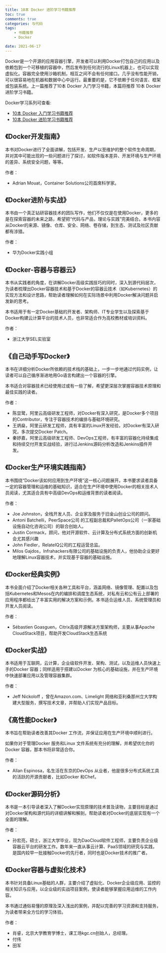```yaml
---
title: 10本 Docker 进阶学习书籍推荐
toc: true
comments: true
categories: 与代码
tags: 
	- 书籍推荐
	- Docker

date: 2021-06-17
---
```


Docker是一个开源的应用容器引擎，开发者可以利用Docker打包自己的应用以及依赖包到一个可移植的容器中，然后发布到任何流行的Linux机器上，也可以实现虚拟化。容器完全使用沙箱机制，相互之间不会有任何接口。几乎没有性能开销，可以很容易地在机器和数据中心中运行。最重要的是，它不依赖于任何语言、框架或包装系统。上一篇推荐了10本 Docker 入门学习书籍，本篇将推荐 10本 Docker 进阶学习书籍。

Docker学习系列可查看:

- [10本 Docker 入门学习书籍推荐](https://102no.com/2021/06/15/10-docker-beginner-books/)
- [10本 Docker 进阶学习书籍推荐](https://102no.com/2021/06/17/10-docker-advanced-books/)

## 《Docker开发指南》

本书对Docker进行了全面讲解，包括开发、生产以至维护的整个软件生命周期，并对其中可能出现的一些问题进行了探讨，如软件版本差异、开发环境与生产环境的差异、系统安全问题，等等。

作者：

- Adrian Mouat，Container Solutions公司首席科学家。

## 《Docker进阶与实战》

本书由一个真正钻研容器技术的团队写作，他们不仅仅是在使用Docker，更多的是在探索容器的未来之路，希望把“代码与产品，理论与实践”完美结合。本书内容从Docker的来源、镜像、仓库、安全、网络、卷存储，到生态、测试及社区贡献都有涉猎。

作者：

- 华为Docker实践小组


## 《Docker-容器与容器云》

本书从实践者的角度，在讲解Docker高级实践技巧的同时，深入到源代码层次，为读者梳理出Docker容器技术和基于Docker的容器云技术（如Kubernetes）的实现方法和设计思路，帮助读者理解如何在实际场景中利用Docker解决问题并启发新的思考。

本书适用于有一定Docker基础的开发者、架构师、IT专业学生以及探索基于Docker构建云计算平台的技术人员，也非常适合作为高校教材或培训资料。

作者：

- 浙江大学SEL实验室


## 《自己动手写Docker》

本书在详细分析Docker所依赖的技术栈的基础上，一步一步地通过代码实例，让读者可以自己循序渐进地用Go语言构建出一个容器的引擎。

本书适合对容器技术已经使用过或有一些了解，希望更深层次掌握容器技术原理和最佳实践的读者。

作者：

- 陈显鹭，阿里云高级研发工程师，对Docker有深入研究，是Docker多个项目的Contributor，专注于容器技术的编排与基础环境研究。
- 王炳燊，阿里云研发工程师，具有丰富的Linux开发经验，对Docker有深入研究，多次提交Docker Patch。
- 秦妤嘉，阿里云高级研发工程师、DevOps工程师，有丰富的容器化持续集成和持续交付开发实战经验，进行过Jenkins源码分析改造和Jenkins插件开发。


## 《Docker生产环境实践指南》

本书围绕“Docker该如何应用到生产环境”这一核心问题展开。本书要求读者具备一定的容器管理和运维的基础知识，适合在生产环境中使用Docker的相关技术人员阅读，尤其适合具有中高级DevOps和运维背景的读者阅读。

作者：

- Joe Johnston，全栈开发人员、企业家及服务于旧金山创业公司的顾问。
- Antoni Batchelli，PeerSpace公司 的工程副总裁和PalletOps公司（一家基础设施自动化咨询公司）的联合创始人。
- Justin Cormack，顾问，他对开源软件、云计算及分布式系统方面的创新机会尤其感兴趣
- John Fiedler，RelateIQ公司的工程运营总监。
- Milos Gajdos，Infrahackers有限公司的基础设施的负责人，他协助企业更好地理解Linux容器技术，并实现基于容器的基础设施。

## 《Docker经典实例》

本书全面介绍了Docker相关各种工具和平台，涵盖网络、镜像管理、配置以及包括Kubernetes和Mesos在内的编排和调度生态系统，对私有云和公有云上部署的应用程序都给出了丰富实用的解决方案和示例。本书适合运维人员、系统管理员和开发人员阅读。

作者：

- Sébastien Goasguen，Citrix高级开源解决方案架构师，主要从事Apache CloudStack项目，帮助开发CloudStack生态系统

## 《Docker实战》

本书适用于互联网，云计算，企业级软件开发、架构、测试，以及运维人员快速上手的Docker 容器；同样适用于搭建以Docker 为核心的基础设施，并在生产环境中快速部署应用以及管理容器集群。

作者：

- Jeff Nickoloff ，曾在Amazon.com、Limelight 网络和亚利桑那州立大学构建大型服务，撰写技术文章，并帮助人们实现产品目标。

## 《高性能Docker》

本书旨在帮助读者改善其Docker 工作流，并保证应用在生产环境中顺利进行。

如果你对于管理Docker 服务和Linux 文件系统有充分的理解，并希望优化你的Docker 容器，那本书将非常适合你。

作者：

- Allan Espinosa，名生活在东京的DevOps 从业者，他是很多分布式系统工具的活跃的开源贡献者，比如Docker 和Chef。

## 《Docker源码分析》

本书是一本引导读者深入了解Docker实现原理的技术普及读物，主要目标是通过对Docker架构和源代码的详细讲解和解剖，帮助读者对Docker的底层实现有一个全面的理解。

作者：

- 孙宏亮，硕士，浙江大学毕业，现为DaoCloud软件工程师，主要负责企业级容器云平台的研发工作。数年来一直从事云计算、PaaS领域的研究与实践，是国内较早一批接触Docker的先行者，同时也是Docker技术的推广者。

## 《Docker容器与虚拟化技术》

本书针对具备Linux基础的人群，主要介绍了虚拟化、Docker企业级应用、监控的相关知识与应用，以企业级的实战项目案例，使读者能够掌握应用运维的工作内容。

本书通过通俗易懂的原理及深入浅出的案例，并配以完善的学习资源和支持服务，为读者带来全方位的学习体验。

作者：

- 肖睿，北京大学教育学博士，课工场kgc.cn创始人，总经理。
- 付伟
- 田军


